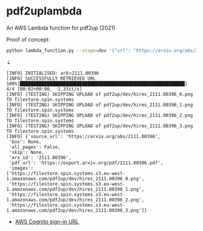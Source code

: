 # pdf2uplambda

An AWS Lambda function for pdf2up (2021)

Proof of concept:

```sh
python lambda_function.py --stage=dev '{"url": "https://arxiv.org/abs/2111.00396"}'
```
⇣
```
[INFO] INITIALISED: arX⠶2111.00396
[INFO] SUCCESSFULLY RETRIEVED URL
100%|█████████████████████████████████████████████████████████████| 4/4 [00:02<00:00,  1.33it/s]
[INFO] (TESTING) SKIPPING UPLOAD of pdf2up/dev/hires_2111.00396_0.png TO filestore.spin.systems
[INFO] (TESTING) SKIPPING UPLOAD of pdf2up/dev/hires_2111.00396_1.png TO filestore.spin.systems
[INFO] (TESTING) SKIPPING UPLOAD of pdf2up/dev/hires_2111.00396_2.png TO filestore.spin.systems
[INFO] (TESTING) SKIPPING UPLOAD of pdf2up/dev/hires_2111.00396_3.png TO filestore.spin.systems
[INFO] {'source_url': 'https://arxiv.org/abs/2111.00396',
 'box': None,
 'all_pages': False,
 'skip': None,
 'arx_id': '2111.00396',
 'pdf_url': 'https://export.arxiv.org/pdf/2111.00396.pdf',
 'images':
['https://filestore.spin.systems.s3.eu-west-1.amazonaws.com/pdf2up/dev/hires_2111.00396_0.png',
 'https://filestore.spin.systems.s3.eu-west-1.amazonaws.com/pdf2up/dev/hires_2111.00396_1.png',
 'https://filestore.spin.systems.s3.eu-west-1.amazonaws.com/pdf2up/dev/hires_2111.00396_2.png',
 'https://filestore.spin.systems.s3.eu-west-1.amazonaws.com/pdf2up/dev/hires_2111.00396_3.png']}
```

- [AWS Cognito sign-in URL](https://spin-systems-user-pool.auth.eu-west-2.amazoncognito.com/login?client_id=af1ikj2ceed6npeujfqnralmb&response_type=code&scope=email+openid+phone&redirect_uri=https%3A%2F%2Fqrx.spin.systems%2Fpdf2up)
